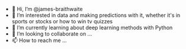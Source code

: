 - 👋 Hi, I’m @james-braithwaite
- 👀 I’m interested in data and making predictions with it, whether it's in sports or stocks or how to win tv quizzes
- 🌱 I’m currently learning about deep learning methods with Python
- 💞️ I’m looking to collaborate on ...
- 📫 How to reach me ...

<!---
james-braithwaite/james-braithwaite is a ✨ special ✨ repository because its `README.md` (this file) appears on your GitHub profile.
You can click the Preview link to take a look at your changes.
--->
